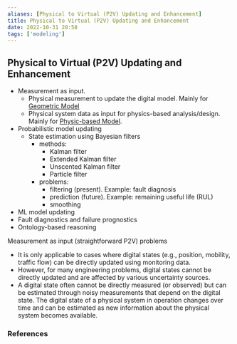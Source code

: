 ```yaml
---
aliases: [Physical to Virtual (P2V) Updating and Enhancement]
title: Physical to Virtual (P2V) Updating and Enhancement
date: 2022-10-31 20:58
tags: ['modeling']
---
```


## Physical to Virtual (P2V) Updating and Enhancement

- Measurement as input.
  - Physical measurement to update the digital model. Mainly for [Geometric Model](../DT-modeling/DT-modeling-geometric.md)
  - Physical system data as input for physics-based analysis/design. Mainly for [Physic-based Model](../DT-modeling/DT-modeling-physic.md).
- Probabilistic model updating
  - State estimation using Bayesian filters
    - methods:
      - Kalman filter
      - Extended Kalman filter
      - Unscented Kalman filter
      - Particle filter
    - problems:
      - filtering (present). Example: fault diagnosis
      - prediction (future). Example: remaining useful life (RUL)
      - smoothing
- ML model updating
- Fault diagnostics and failure prognostics
- Ontology-based reasoning

Measurement as input (straightforward P2V) problems

- It is only applicable to cases where digital states (e.g., position, mobility, traffic flow) can be directly updated using monitoring data.
- However, for many engineering problems, digital states cannot be directly updated and are affected by various uncertainty sources.
- A digital state often cannot be directly measured (or observed) but can be estimated through noisy measurements that depend on the digital state. The digital state of a physical system in operation changes over time and can be estimated as new information about the physical system becomes available.

### References
